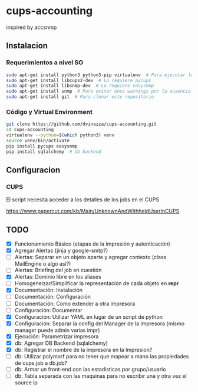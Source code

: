 # cups-accounting

inspired by accsnmp

## Instalacion

### Requerimientos a nivel SO

```bash
sudo apt-get install python3 python3-pip virtualenv  # Para ejecutar los scripts
sudo apt-get install libcups2-dev  # Lo requiere pycups
sudo apt-get install libsnmp-dev  # Lo requiere easysnmp
sudo apt-get install snmp  # Para evitar unos warnings por la ausencia de MIBs
sudo apt-get install git  # Para clonar este repositorio
```

### Código y Virtual Environment

```bash
git clone https://github.com/dvinazza/cups-accounting.git
cd cups-accounting
virtualenv --python=$(which python3) venv
source venv/bin/activate
pip install pycups easysnmp
pip install sqlalchemy  # db backend
```

## Configuracion

### CUPS

El script necesita acceder a los detalles de los jobs en el CUPS

https://www.papercut.com/kb/Main/UnknownAndWithheldUserInCUPS

## TODO

- [x] Funcionamiento Básico (etapas de la impresión y autenticación)
- [x] Agregar Alertas (jinja y google-smtp?)
- [ ] Alertas: Separar en un objeto aparte y agregar contexto (class MailEngine o algo así?)
- [ ] Alertas: Briefing del job en cuestión
- [x] Alertas: Dominio libre en los aliases
- [ ] Homogeneizar/Simplificar la representación de cada objeto en __repr__
- [x] Documentación: Instalación
- [ ] Documentación: Configuración
- [ ] Documentación: Como extender a otra impresora
- [ ] Configuración: Documentar
- [x] Configuración: Utilizar YAML en lugar de un script de python
- [x] Configuración: Separar la config del Manager de la impresora (mismo manager puede admin varias impr)
- [x] Ejecución: Parametrizar impresora
- [x] db: Agregar DB Backend (sqlalchemy)
- [x] db: Registrar el nombre de la impresora en la Impresion?
- [ ] db: Utilizar polymorf para no tener que mapear a mano las propiedades de cups.job a db.job?
- [ ] db: Armar un front-end con las estadisticas por grupo/usuario
- [ ] db: Tabla separada con las maquinas para no escribir una y otra vez el source ip
